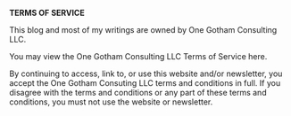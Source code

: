**TERMS OF SERVICE**

This blog and most of my writings are owned by One Gotham Consulting LLC.

You may view the One Gotham Consulting LLC Terms of Service here.

By continuing to access, link to, or use this website and/or newsletter, you accept the One Gotham Consuting LLC terms and conditions in full. If you disagree with the terms and conditions or any part of these terms and conditions, you must not use the website or newsletter.


